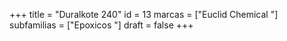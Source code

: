 +++
title = "Duralkote 240"
id = 13
marcas = ["Euclid Chemical "]
subfamilias = ["Epoxicos	"]
draft = false
+++

<!--more-->